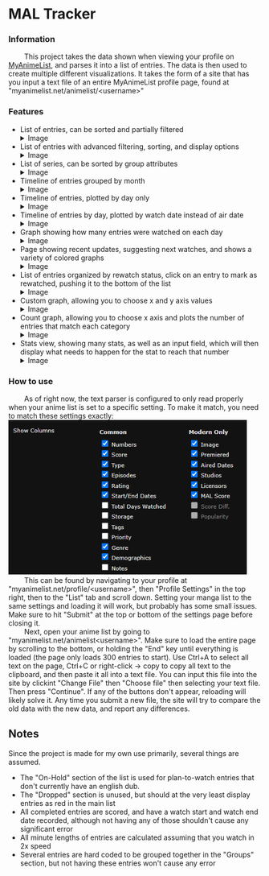 # MAL Tracker

### Information

&nbsp;&nbsp;&nbsp;&nbsp;&nbsp;&nbsp;&nbsp;&nbsp;This project takes the data shown when viewing your profile on [MyAnimeList](https://MyAnimeList.net/), and parses it into a list of entries. The data is then used to create multiple different visualizations. It takes the form of a site that has you input a text file of an entire MyAnimeList profile page, found at "myanimelist.net/animelist/\<username>"

### Features

- List of entries, can be sorted and partially filtered <details><summary>Image</summary>![List of sorted entries, found on the starting page of the site](images/readme/mainpage.png "Main Page")</details>
- List of entries with advanced filtering, sorting, and display options <details><summary>Image</summary>![](images/readme/filter.png "Advanced Filtering")</details>
- List of series, can be sorted by group attributes <details><summary>Image</summary>![List of grouped series](images/readme/grouping.png "Grouping")</details>
- Timeline of entries grouped by month <details><summary>Image</summary>![Timeline of entries](images/readme/timeline.png "Timeline")</details>
- Timeline of entries, plotted by day only <details><summary>Image</summary>![Timeline of entries by day](images/readme/timelineD.png "Day Timeline")</details>
- Timeline of entries by day, plotted by watch date instead of air date <details><summary>Image</summary>![Timeline of entries by watch day](images/readme/timelineW.png "Watch Day Timeline")</details>
- Graph showing how many entries were watched on each day <details><summary>Image</summary>![Calendar graph of entry watch days](images/readme/watchgraph.png "Watch Graph")</details>
- Page showing recent updates, suggesting next watches, and shows a variety of colored graphs <details><summary>Image</summary>![Relevant information related to current data](images/readme/recent.png "Recent")</details>
- List of entries organized by rewatch status, click on an entry to mark as rewatched, pushing it to the bottom of the list <details><summary>Image</summary>![Rewatched entries](images/readme/rewatched.png "Rewatched")</details>
- Custom graph, allowing you to choose x and y axis values <details><summary>Image</summary>![Custom Graph](images/readme/customgraph.png "Custom Graph")</details>
- Count graph, allowing you to choose x axis and plots the number of entries that match each category <details><summary>Image</summary>![Count Graph](images/readme/countgraph.png "Count Graph")</details>
- Stats view, showing many stats, as well as an input field, which will then display what needs to happen for the stat to reach that number <details><summary>Image</summary>![Stats](images/readme/stats.png "Stats")</details>

### How to use

&nbsp;&nbsp;&nbsp;&nbsp;&nbsp;&nbsp;&nbsp;&nbsp;As of right now, the text parser is configured to only read properly when your anime list is set to a specific setting. To make it match, you need to match these settings exactly:<br>![List Settings](images/readme/listcolumns.png "List Columns")<br>&nbsp;&nbsp;&nbsp;&nbsp;&nbsp;&nbsp;&nbsp;&nbsp;This can be found by navigating to your profile at "myanimelist.net/profile/\<username>", then "Profile Settings" in the top right, then to the "List" tab and scroll down. Setting your manga list to the same settings and loading it will work, but probably has some small issues. Make sure to hit "Submit" at the top or bottom of the settings page before closing it.
<br>
&nbsp;&nbsp;&nbsp;&nbsp;&nbsp;&nbsp;&nbsp;&nbsp;Next, open your anime list by going to "myanimelist.net/animelist\<username>". Make sure to load the entire page by scrolling to the bottom, or holding the "End" key until everything is loaded (the page only loads 300 entries to start). Use Ctrl+A to select all text on the page, Ctrl+C or right-click -> copy to copy all text to the clipboard, and then paste it all into a text file. You can input this file into the site by clickint "Change File" then "Choose file" then selecting your text file. Then press "Continue". If any of the buttons don't appear, reloading will likely solve it. Any time you submit a new file, the site will try to compare the old data with the new data, and report any differences.
## Notes
Since the project is made for my own use primarily, several things are assumed.
- The "On-Hold" section of the list is used for plan-to-watch entries that don't currently have an english dub.
- The "Dropped" section is unused, but should at the very least display entries as red in the main list
- All completed entries are scored, and have a watch start and watch end date recorded, although not having any of those shouldn't cause any significant error
- All minute lengths of entries are calculated assuming that you watch in 2x speed
- Several entries are hard coded to be grouped together in the "Groups" section, but not having these entries won't cause any error